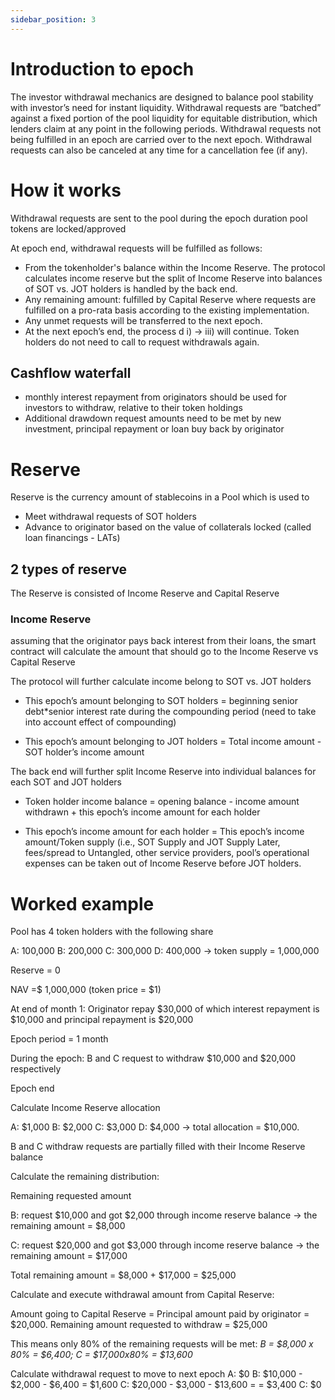 ```yaml
---
sidebar_position: 3
---
```


# Introduction to epoch
The investor withdrawal mechanics are designed to balance pool stability with investor’s need for instant liquidity. Withdrawal requests are “batched” against a fixed portion of the pool liquidity for equitable distribution, which lenders claim at any point in the following periods. Withdrawal requests not being fulfilled in an epoch are carried over to the next epoch. Withdrawal requests can also be canceled at any time for a cancellation fee (if any).


# How it works
Withdrawal requests are sent to the pool during the epoch duration pool tokens are locked/approved 

At epoch end, withdrawal requests will be fulfilled as follows:
- From the tokenholder's balance within the Income Reserve. The protocol calculates income reserve but the split of Income Reserve into balances of SOT vs. JOT holders is handled by the back end.  
- Any remaining amount: fulfilled by Capital Reserve where requests are fulfilled on a pro-rata basis according to the existing implementation. 
- Any unmet requests will be transferred to the next epoch.
- At the next epoch’s end, the process d i) -> iii) will continue. Token holders do not need to call to request withdrawals again.

## Cashflow waterfall
- monthly interest repayment from originators should be used for investors to withdraw, relative to their token holdings
- Additional drawdown request amounts need to be met by new investment, principal repayment or loan buy back by originator

# Reserve
Reserve is the currency amount of stablecoins in a Pool which is used to 
- Meet withdrawal requests of SOT holders 
- Advance to originator based on the value of collaterals locked (called loan financings - LATs)

## 2 types of reserve
The Reserve is consisted of Income Reserve and Capital Reserve

### Income Reserve 
assuming that the originator pays back interest from their loans, the smart contract will calculate the amount that should go to the Income Reserve vs Capital Reserve

The protocol will further calculate income belong to SOT vs. JOT holders

- This epoch’s amount belonging to SOT holders = beginning senior debt*senior interest rate during the compounding period (need to take into account effect of compounding)

- This epoch’s amount belonging to JOT holders = Total income amount - SOT holder’s income amount

The back end will further split Income Reserve into individual balances for each SOT and JOT holders 

- Token holder income balance = opening balance - income amount withdrawn + this epoch’s income amount for each holder

- This epoch’s income amount for each holder = This epoch’s income amount/Token supply (i.e., SOT Supply and JOT Supply
Later, fees/spread to Untangled, other service providers, pool’s operational expenses can be taken out of Income Reserve before JOT holders.

# Worked example
Pool has 4 token holders with the following share

A: 100,000 B: 200,000 C: 300,000 D: 400,000 -> token supply = 1,000,000  

Reserve = 0

NAV =$ 1,000,000 (token price = $1)

At end of month 1: Originator repay $30,000 of which  interest repayment is $10,000 and principal repayment is $20,000

Epoch period = 1 month

During the epoch: B and C request to withdraw $10,000 and $20,000 respectively

Epoch end

Calculate Income Reserve allocation

A: $1,000 B: $2,000 C: $3,000 D: $4,000 -> total allocation = $10,000. 

B and C withdraw requests are partially filled with their Income Reserve balance 

Calculate the remaining distribution:

Remaining requested amount

B: request $10,000 and got $2,000 through income reserve balance -> the remaining amount = $8,000

C: request $20,000 and got $3,000 through income reserve balance -> the remaining amount = $17,000

Total remaining amount = $8,000 + $17,000 = $25,000

Calculate and execute withdrawal amount from Capital Reserve:

Amount going to Capital Reserve = Principal amount paid by originator = $20,000. Remaining amount requested to withdraw = $25,000 

This means only 80% of the remaining requests will be met: *B = $8,000 x 80% = $6,400; C = $17,000x80% = $13,600*   

Calculate withdrawal request to move to next epoch
A: $0
B: $10,000 - $2,000 - $6,400 = $1,600
C: $20,000 - $3,000 - $13,600 = = $3,400
C: $0  
